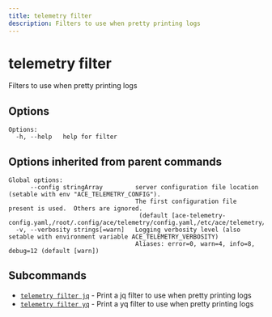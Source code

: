 ```yaml
---
title: telemetry filter
description: Filters to use when pretty printing logs
---
```


<!--
This documentation is auto generated by a script.
Please do not edit this file directly.
-->

<!-- markdownlint-disable-next-line single-title -->
# telemetry filter

Filters to use when pretty printing logs

## Options

```plaintext
Options:
  -h, --help   help for filter
```

## Options inherited from parent commands

```plaintext
Global options:
      --config stringArray         server configuration file location (setable with env "ACE_TELEMETRY_CONFIG"). 
                                   The first configuration file present is used.  Others are ignored.
                                    (default [ace-telemetry-config.yaml,/root/.config/ace/telemetry/config.yaml,/etc/ace/telemetry/config.yaml])
  -v, --verbosity strings[=warn]   Logging verbosity level (also setable with environment variable ACE_TELEMETRY_VERBOSITY)
                                   Aliases: error=0, warn=4, info=8, debug=12 (default [warn])
```

## Subcommands

- [`telemetry filter jq`](jq.md) - Print a jq filter to use when pretty printing logs
- [`telemetry filter yq`](yq.md) - Print a yq filter to use when pretty printing logs
